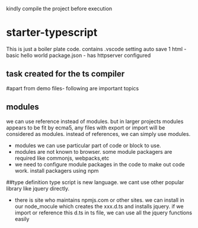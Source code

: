 kindly compile the project before execution
# starter-typescript
This is just a boiler plate code.
contains 
.vscode setting auto save
1 html - basic hello world
package.json - has httpserver configured

## task created for the ts compiler

#apart from demo files- following are important topics
## modules
we can use reference instead of modules. but in larger projects modules appears to be fit 
by ecma5, any files with export or import will be considered as modules.
instead of references, we can simply use modules.
- modules we can use particular part of code or block to use.
- modules are not known to browser. some module packagers are required like commonjs, webpacks,etc
- we need to configure module packages in the code to make out code work. install packagers using npm

##type definition
type script is new language. we cant use other popular library like jquery directly.
- there is site who maintains npmjs.com or other sites. we can install in our node_mocule which creates the xxx.d.ts and installs jquery. if we import or reference this d.ts in ts file, we can use all the jquery functions easily




